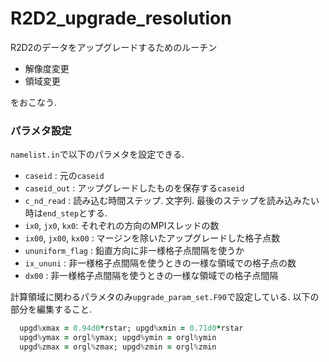 # R2D2_upgrade_resolution

R2D2のデータをアップグレードするためのルーチン
- 解像度変更
- 領域変更

をおこなう.

### パラメタ設定

`namelist.in`で以下のパラメタを設定できる.

- `caseid` : 元の`caseid`
- `caseid_out` : アップグレードしたものを保存する`caseid`
- `c_nd_read` : 読み込む時間ステップ. 文字列. 最後のステップを読み込みたい時は`end_step`とする.
- `ix0`, `jx0`, `kx0`: それぞれの方向のMPIスレッドの数
- `ix00`, `jx00`, `kx00` : マージンを除いたアップグレードした格子点数
- `ununiform_flag` : 鉛直方向に非一様格子点間隔を使うか
- `ix_ununi` : 非一様格子点間隔を使うときの一様な領域での格子点の数
- `dx00` : 非一様格子点間隔を使うときの一様な領域での格子点間隔

計算領域に関わるパラメタのみ`upgrade_param_set.F90`で設定している. 以下の部分を編集すること.

```fortran
  upgd%xmax = 0.94d0*rstar; upgd%xmin = 0.71d0*rstar
  upgd%ymax = orgl%ymax; upgd%ymin = orgl%ymin
  upgd%zmax = orgl%zmax; upgd%zmin = orgl%zmin
```